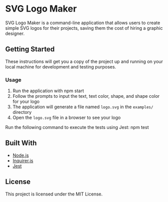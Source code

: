 # SVG Logo Maker

SVG Logo Maker is a command-line application that allows users to create simple SVG logos for their projects, saving them the cost of hiring a graphic designer.

## Getting Started

These instructions will get you a copy of the project up and running on your local machine for development and testing purposes.

### Usage

1. Run the application with npm start
2. Follow the prompts to input the text, text color, shape, and shape color for your logo
3. The application will generate a file named `logo.svg` in the `examples/` directory
4. Open the `logo.svg` file in a browser to see your logo

Run the following command to execute the tests using Jest:
npm test

## Built With

- [Node.js](https://nodejs.org/)
- [Inquirer.js](https://github.com/SBoudrias/Inquirer.js/)
- [Jest](https://jestjs.io/)

## License

This project is licensed under the MIT License.